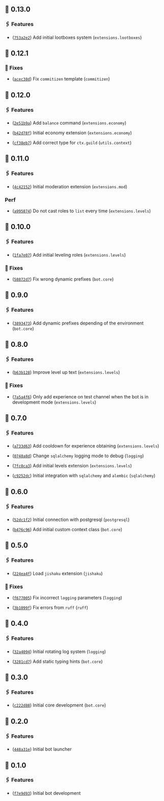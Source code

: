 ## 🔗 0.13.0


### 🖇 Features


- ([`753a2e2`](https://github.com/bitterteriyaki/myu/commit/753a2e2a1fbb769c1b025c0bad9e54c95e36bc00)) Add initial lootboxes system (`extensions.lootboxes`)


## 🔗 0.12.1


### 🔧 Fixes


- ([`acec38d`](https://github.com/bitterteriyaki/myu/commit/acec38d0deb5c51691f760fef9e47f2e1b2c9449)) Fix `commitizen` template (`commitizen`)


## 🔗 0.12.0


### 🖇 Features


- ([`2e51b9a`](https://github.com/bitterteriyaki/myu/commit/2e51b9ae222ec9af6414d5350a5066253ea8d24c)) Add `balance` command (`extensions.economy`)

- ([`b42d78f`](https://github.com/bitterteriyaki/myu/commit/b42d78fa2f93c5a75b6a9f88c522172a60afc2a5)) Initial economy extension (`extensions.economy`)

- ([`cf38eb7`](https://github.com/bitterteriyaki/myu/commit/cf38eb7557af33fdcc9850a87b0ff029ea071592)) Add correct type for `ctx.guild` (`utils.context`)


## 🔗 0.11.0


### 🖇 Features


- ([`4c42152`](https://github.com/bitterteriyaki/myu/commit/4c421527d877e5327df888a070c52d8d79c90d73)) Initial moderation extension (`extensions.mod`)


### Perf


- ([`a995874`](https://github.com/bitterteriyaki/myu/commit/a995874bb8aef32dc2cc984ac2bc472f792d35ea)) Do not cast roles to `list` every time (`extensions.levels`)


## 🔗 0.10.0


### 🖇 Features


- ([`1fa7e07`](https://github.com/bitterteriyaki/myu/commit/1fa7e072131b51cda09d1a19b29eda55623b9284)) Add initial leveling roles (`extensions.levels`)


### 🔧 Fixes


- ([`58872d7`](https://github.com/bitterteriyaki/myu/commit/58872d72f7e6559605989007f2bb1bffdb535fb5)) Fix wrong dynamic prefixes (`bot.core`)


## 🔗 0.9.0


### 🖇 Features


- ([`3893473`](https://github.com/bitterteriyaki/myu/commit/3893473f5f891e1f9617081b85b2c9c2b3a9f01b)) Add dynamic prefixes depending of the environment (`bot.core`)


## 🔗 0.8.0


### 🖇 Features


- ([`b63b128`](https://github.com/bitterteriyaki/myu/commit/b63b128cd97a2a550700e5fa1beb5e3548e18c86)) Improve level up text (`extensions.levels`)


### 🔧 Fixes


- ([`7a5a4f6`](https://github.com/bitterteriyaki/myu/commit/7a5a4f6f0a97b36fafd2e110ac2fc627c14be697)) Only add experience on test channel when the bot is in development mode (`extensions.levels`)


## 🔗 0.7.0


### 🖇 Features


- ([`a733d63`](https://github.com/bitterteriyaki/myu/commit/a733d63424cdb5b89d1c6d6c1a351182f939105f)) Add cooldown for experience obtaining (`extensions.levels`)

- ([`0748a8d`](https://github.com/bitterteriyaki/myu/commit/0748a8dd2ba1011ecd805daf8ac6b1b73cb9753a)) Change `sqlalchemy` logging mode to debug (`logging`)

- ([`7fc0ca3`](https://github.com/bitterteriyaki/myu/commit/7fc0ca3129e45355108c8ed664e1687356bff709)) Add initial levels extension (`extensions.levels`)

- ([`c9252dc`](https://github.com/bitterteriyaki/myu/commit/c9252dc4884e985ed64fcbe59541e20f7cdf607e)) Initial integration with `sqlalchemy` and `alembic` (`sqlalchemy`)


## 🔗 0.6.0


### 🖇 Features


- ([`52dc1f2`](https://github.com/bitterteriyaki/myu/commit/52dc1f2173f12849a3b6150cad3b2658ccbe9c22)) Initial connection with postgresql (`postgresql`)

- ([`b476c96`](https://github.com/bitterteriyaki/myu/commit/b476c966ab4e088e105d9d598ceeb9734f8daa7f)) Add initial custom context class (`bot.core`)


## 🔗 0.5.0


### 🖇 Features


- ([`224ea4f`](https://github.com/bitterteriyaki/myu/commit/224ea4f7d56289ef8b660576c1e73ce7736ae81a)) Load `jishaku` extension (`jishaku`)


### 🔧 Fixes


- ([`f677005`](https://github.com/bitterteriyaki/myu/commit/f677005ab2b10359748564ff7d50c1d844dcb1a1)) Fix incorrect `logging` parameters (`logging`)

- ([`3b1099f`](https://github.com/bitterteriyaki/myu/commit/3b1099ff4e65501ba1759aba1cd153d8edf347f7)) Fix errors from `ruff` (`ruff`)


## 🔗 0.4.0


### 🖇 Features


- ([`32a4094`](https://github.com/bitterteriyaki/myu/commit/32a40946f4abee952b1c61061f272f9ce0a31a4c)) Initial rotating log system (`logging`)

- ([`3281cd7`](https://github.com/bitterteriyaki/myu/commit/3281cd7686f012ecaff2fb917300f5a00ade5f79)) Add static typing hints (`bot.core`)


## 🔗 0.3.0


### 🖇 Features


- ([`c222d88`](https://github.com/bitterteriyaki/myu/commit/c222d8857c9c52b7461eedac2e8fbbcd9a140963)) Initial core development (`bot.core`)


## 🔗 0.2.0


### 🖇 Features


- ([`448a31e`](https://github.com/bitterteriyaki/myu/commit/448a31ed1ce9e81f13c5b19c7031f74d94619f08)) Initial bot launcher


## 🔗 0.1.0


### 🖇 Features


- ([`f7e9d93`](https://github.com/bitterteriyaki/myu/commit/f7e9d93d947c247c19613e3d119bdd15b6a4c9e0)) Initial bot development

